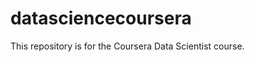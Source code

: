 datasciencecoursera
===================

This repository is for the Coursera Data Scientist course.
